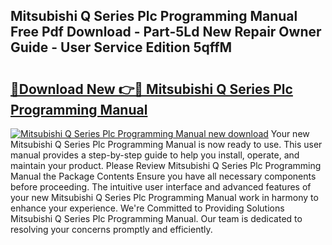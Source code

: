 ## Mitsubishi Q Series Plc Programming Manual Free Pdf Download - Part-5Ld New Repair Owner Guide - User Service Edition 5qffM

# <h2><a href="http://cf16126.oget.top/?id=Mitsubishi+Q+Series+Plc+Programming+Manual">🔗Download New 👉🔴 Mitsubishi Q Series Plc Programming Manual</a></h2>

[![Mitsubishi Q Series Plc Programming Manual new download](https://i.imgur.com/5g1atiW.png)](http://cf16126.oget.top/?id=Mitsubishi+Q+Series+Plc+Programming+Manual)
Your new Mitsubishi Q Series Plc Programming Manual is now ready to use. This user manual provides a step-by-step guide to help you install, operate, and maintain your product. Please Review Mitsubishi Q Series Plc Programming Manual the Package Contents Ensure you have all necessary components before proceeding. The intuitive user interface and advanced features of your new Mitsubishi Q Series Plc Programming Manual work in harmony to enhance your experience. We're Committed to Providing Solutions Mitsubishi Q Series Plc Programming Manual. Our team is dedicated to resolving your concerns promptly and efficiently.
